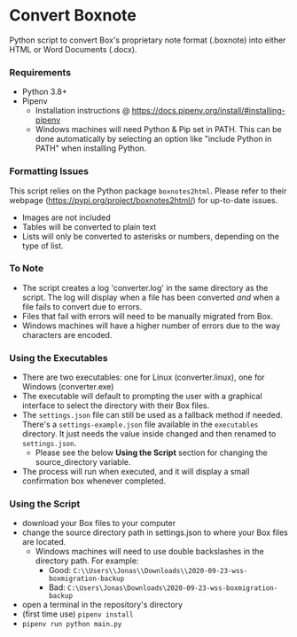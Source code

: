 # Convert Boxnote

Python script to convert Box's proprietary note format (.boxnote) into either HTML or Word Documents (.docx).

### Requirements


- Python 3.8+
- Pipenv
  - Installation instructions @ https://docs.pipenv.org/install/#installing-pipenv
  - Windows machines will need Python & Pip set in PATH. This can be done automatically by selecting an option like
  "include Python in PATH" when installing Python.
  

### Formatting Issues

This script relies on the Python package `boxnotes2html`. Please refer to their webpage 
(https://pypi.org/project/boxnotes2html/) for up-to-date issues.


- Images are not included
- Tables will be converted to plain text
- Lists will only be converted to asterisks or numbers, depending on the type of list.


### To Note

- The script creates a log 'converter.log' in the same directory as the script. The log will display when a file has
been converted *and* when a file fails to convert due to errors.
- Files that fail with errors will need to be manually migrated from Box.
- Windows machines will have a higher number of errors due to the way characters are encoded.

### Using the Executables

- There are two executables:  one for Linux (converter.linux), one for Windows (converter.exe)
- The executable will default to prompting the user with a graphical interface to select the directory with their Box
  files.
- The `settings.json` file can still be used as a fallback method if needed. There's a `settings-example.json` file
  available in the `executables` directory. It just needs the value inside changed and then renamed to `settings.json`.
  - Please see the below **Using the Script** section for changing the source_directory variable.
- The process will run when executed, and it will display a small confirmation box whenever completed.

### Using the Script


- download your Box files to your computer
- change the source directory path in settings.json to where your Box files are located.
  - Windows machines will need to use double backslashes in the directory path. For example:
    - Good:  `C:\\Users\\Jonas\\Downloads\\2020-09-23-wss-boxmigration-backup`
    - Bad:  `C:\Users\Jonas\Downloads\2020-09-23-wss-boxmigration-backup`
- open a terminal in the repository's directory
- (first time use) ```pipenv install```
- ```pipenv run python main.py```
